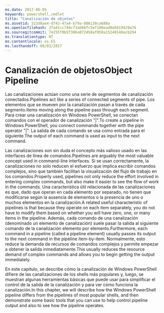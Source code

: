 ```yaml
---
ms.date: 2017-06-05
keywords: powershell,cmdlet
title: "Canalización de objetos"
ms.assetid: 523d8ae4-d743-47a4-b79a-806130ca688a
ms.openlocfilehash: 3fa41cc744cf3ab66fc5ef186ead8eb919429a76
ms.sourcegitcommit: 74255f0b5f386a072458af058a15240140acb294
ms.translationtype: HT
ms.contentlocale: es-ES
ms.lasthandoff: 08/03/2017
---
```

# <a name="object-pipeline"></a><span data-ttu-id="4c396-103">Canalización de objetos</span><span class="sxs-lookup"><span data-stu-id="4c396-103">Object Pipeline</span></span>
<span data-ttu-id="4c396-104">Las canalizaciones actúan como una serie de segmentos de canalización conectados.</span><span class="sxs-lookup"><span data-stu-id="4c396-104">Pipelines act like a series of connected segments of pipe.</span></span> <span data-ttu-id="4c396-105">Los elementos que se mueven por la canalización pasan a través de cada segmento.</span><span class="sxs-lookup"><span data-stu-id="4c396-105">Items moving along the pipeline pass through each segment.</span></span> <span data-ttu-id="4c396-106">Para crear una canalización en Windows PowerShell, se conectan comandos con el operador de canalización "|".</span><span class="sxs-lookup"><span data-stu-id="4c396-106">To create a pipeline in Windows PowerShell, you connect commands together with the pipe operator "|".</span></span> <span data-ttu-id="4c396-107">La salida de cada comando se usa como entrada para el siguiente.</span><span class="sxs-lookup"><span data-stu-id="4c396-107">The output of each command is used as input to the next command.</span></span>

<span data-ttu-id="4c396-108">Las canalizaciones son sin duda el concepto más valioso usado en las interfaces de línea de comandos.</span><span class="sxs-lookup"><span data-stu-id="4c396-108">Pipelines are arguably the most valuable concept used in command-line interfaces.</span></span> <span data-ttu-id="4c396-109">Si se usan correctamente, la canalizaciones no solo reducen el esfuerzo que implica escribir comandos complejos, sino que también facilitan la visualización del flujo de trabajo en los comandos.</span><span class="sxs-lookup"><span data-stu-id="4c396-109">Properly used, pipelines not only reduce the effort involved in entering complex commands, but also make it easier to see the flow of work in the commands.</span></span> <span data-ttu-id="4c396-110">Una característica útil relacionada de las canalizaciones es que, dado que operan en cada elemento por separado, no tienen que modificarse según la ausencia de elementos o la presencia de uno o muchos elementos en la canalización.</span><span class="sxs-lookup"><span data-stu-id="4c396-110">A related useful characteristic of pipelines is that because they operate on each item separately, you do not have to modify them based on whether you will have zero, one, or many items in the pipeline.</span></span> <span data-ttu-id="4c396-111">Además, cada comando de una canalización (denominado un elemento de canalización) suele pasar la salida al siguiente comando de la canalización elemento por elemento.</span><span class="sxs-lookup"><span data-stu-id="4c396-111">Furthermore, each command in a pipeline (called a pipeline element) usually passes its output to the next command in the pipeline item-by-item.</span></span> <span data-ttu-id="4c396-112">Normalmente, esto reduce la demanda de recursos de comandos complejos y permite empezar a obtener la salida inmediatamente.</span><span class="sxs-lookup"><span data-stu-id="4c396-112">This usually reduces the resource demand of complex commands and allows you to begin getting the output immediately.</span></span>

<span data-ttu-id="4c396-113">En este capítulo, se describe cómo la canalización de Windows PowerShell difiere de las canalizaciones de los shells más populares y, luego, se muestran algunas herramientas básicas que puede usar para simplificar el control de la salida de la canalización y para ver cómo funciona la canalización.</span><span class="sxs-lookup"><span data-stu-id="4c396-113">In this chapter, we will describe how the Windows PowerShell pipeline differs from the pipelines of most popular shells, and then demonstrate some basic tools that you can use to help control pipeline output and also to see how the pipeline operates.</span></span>

